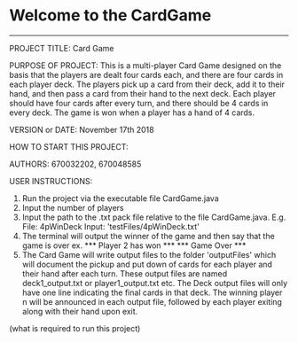 # Welcome to the CardGame

------------------------------------------------------------------------

PROJECT TITLE: Card Game

PURPOSE OF PROJECT: This is a multi-player Card Game designed on the basis that the players are
dealt four cards each, and there are four cards in each player deck.
The players pick up a card from their deck, add it to their hand, and then pass a card from 
their hand to the next deck. Each player should have four cards after every turn, and there 
should be 4 cards in every deck.
The game is won when a player has a hand of 4 cards.


VERSION or DATE: November 17th 2018

HOW TO START THIS PROJECT:

AUTHORS: 670032202, 670048585

USER INSTRUCTIONS:

1. Run the project via the executable file CardGame.java
2. Input the number of players
3. Input the path to the .txt pack file relative to the file CardGame.java. 
    E.g. File: 4pWinDeck Input: 'testFiles/4pWinDeck.txt'
4. The terminal will output the winner of the game and then say that the game is over 
ex.
***              Player 2 has won              ***
***                  Game Over                 ***
5. The Card Game will write output files to the folder 'outputFiles' which will document the
pickup and put down of cards for each player and their hand after each turn. These output files
are named deck1_output.txt or player1_output.txt etc. The Deck output files will only have 
one line indicating the final cards in that deck. The winning player n will be announced in each
output file, followed by each player exiting along with their hand upon exit.


(what is required to run this project)
